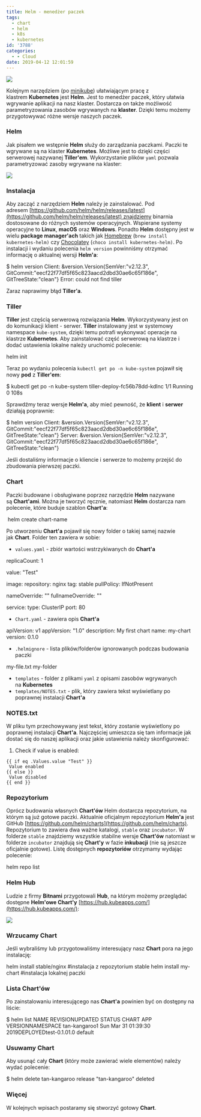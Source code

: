 ```yaml
---
title: Helm - menedżer paczek
tags:
  - chart
  - helm
  - k8s
  - kubernetes
id: '3788'
categories:
  - - Cloud
date: 2019-04-12 12:01:59
---
```


![](https://codecouple.pl/wp-content/uploads/2019/03/helm.png)

Kolejnym narzędziem (po [minikube](https://codecouple.pl/2019/04/05/minikube-lokalny-klaster-kubernetes/)) ułatwiającym pracę z klastrem **Kubernetes** jest **Helm**. Jest to menedżer paczek, który ułatwia wgrywanie aplikacji na nasz klaster. Dostarcza on także możliwość parametryzowania zasobów wgrywanych na **klaster**. Dzięki temu możemy przygotowywać różne wersje naszych paczek.
<!-- more -->
### Helm

Jak pisałem we wstępnie **Helm** służy do zarządzania paczkami. Paczki te wgrywane są na klaster **Kubernetes**. Możliwe jest to dzięki części serwerowej nazywanej **Tiller'em**. Wykorzystanie plików `yaml` pozwala parametryzować zasoby wgrywane na klaster:

![](https://codecouple.pl/wp-content/uploads/2019/03/helm-1-1024x439.png)

### Instalacja

Aby zacząć z narzędziem **Helm** należy je zainstalować. Pod adresem [https://github.com/helm/helm/releases/latest](https://github.com/helm/helm/releases/latest) znajdziemy binarnia dostosowane do różnych systemów operacyjnych. Wspierane systemy operacyjne to **Linux**, **macOS** oraz **Windows**. Ponadto **Helm** dostępny jest w wielu **package manager'ach** takich jak [Homebrew](https://brew.sh/) (`brew install kubernetes-helm)` czy [Chocolatey](https://chocolatey.org/) (`choco install kubernetes-helm)`. Po instalacji i wydaniu polecenia `helm version` powinniśmy otrzymać informację o aktualnej wersji **Helm'a**:

$ helm version
Client: &version.Version{SemVer:"v2.12.3", GitCommit:"eecf22f77df5f65c823aacd2dbd30ae6c65f186e", GitTreeState:"clean"}
Error: could not find tiller

Zaraz naprawimy błąd **Tiller'a**.

### Tiller

**Tiller** jest częścią serwerową rozwiązania **Helm**. Wykorzystywany jest on do komunikacji klient - serwer. **Tiller** instalowany jest w systemowy namespace `kube-system`, dzięki temu potrafi wykonywać operacje na klastrze **Kubernetes**. Aby zainstalować część serwerową na klastrze i dodać ustawienia lokalne należy uruchomić polecenie:

helm init

Teraz po wydaniu polecenia `kubectl get po -n kube-system` pojawił się nowy **pod** z **Tiller'em**:

$ kubectl get po -n kube-system
tiller-deploy-fc56b78dd-kdlnc           1/1     Running   0          108s

Sprawdźmy teraz wersje **Helm'a**, aby mieć pewność, że **klient** i **serwer** działają poprawnie:

$ helm version
Client: &version.Version{SemVer:"v2.12.3", GitCommit:"eecf22f77df5f65c823aacd2dbd30ae6c65f186e", GitTreeState:"clean"}
Server: &version.Version{SemVer:"v2.12.3", GitCommit:"eecf22f77df5f65c823aacd2dbd30ae6c65f186e", GitTreeState:"clean"}

Jeśli dostaliśmy informacje o kliencie i serwerze to możemy przejść do zbudowania pierwszej paczki.

### Chart

Paczki budowane i obsługiwane poprzez narzędzie **Helm** nazywane są **Chart'ami**. Można je tworzyć ręcznie, natomiast **Helm** dostarcza nam polecenie, które buduje szablon **Chart'a**:

 helm create chart-name

Po utworzeniu **Chart'a** pojawił się nowy folder o takiej samej nazwie jak **Chart**. Folder ten zawiera w sobie:

*   `values.yaml` - zbiór wartości wstrzykiwanych do **Chart'a**

replicaCount: 1

value: "Test"

image:
  repository: nginx
  tag: stable
  pullPolicy: IfNotPresent

nameOverride: ""
fullnameOverride: ""

service:
  type: ClusterIP
  port: 80

*   `Chart.yaml` - zawiera opis **Chart'a**

apiVersion: v1
appVersion: "1.0"
description: My first chart
name: my-chart
version: 0.1.0

*   `.helmignore` - lista plików/folderów ignorowanych podczas budowania paczki

my-file.txt
my-folder

*   `templates` - folder z plikami `yaml` z opisami zasobów wgrywanych na **Kubernetes**
*   `templates/NOTES.txt` - plik, który zawiera tekst wyświetlany po poprawnej instalacji **Chart'a**

### NOTES.txt

W pliku tym przechowywany jest tekst, który zostanie wyświetlony po poprawnej instalacji **Chart'a**. Najczęściej umieszcza się tam informacje jak dostać się do naszej aplikacji oraz jakie ustawienia należy skonfigurować:

1. Check if value is enabled:
```
{{ if eq .Values.value "Test" }}
 Value enabled
{{ else }}
 Value disabled
{{ end }}
```


### Repozytorium

Oprócz budowania własnych **Chart'ów** Helm dostarcza repozytorium, na którym są już gotowe paczki. Aktualnie oficjalnym repozytorium **Helm'a** jest GitHub [https://github.com/helm/charts](https://github.com/helm/charts). Repozytorium to zawiera dwa ważne katalogi, `stable` oraz `incubator`. W folderze `stable` znajdziemy wszystkie stabilne wersje **Chart'ów** natomiast w folderze `incubator` znajdują się **Chart'y** w fazie **inkubacji** (nie są jeszcze oficjalnie gotowe). Listę dostępnych **repozytoriów** otrzymamy wydając polecenie:

helm repo list

### Helm Hub

Ludzie z firmy **Bitnami** przygotowali **Hub**, na którym możemy przeglądać dostępne **Helm'owe Chart'y** [https://hub.kubeapps.com/](https://hub.kubeapps.com/):

![](https://codecouple.pl/wp-content/uploads/2019/03/helm-hub-1024x494.png)

### Wrzucamy Chart

Jeśli wybraliśmy lub przygotowaliśmy interesujący nasz **Chart** pora na jego instalację:

helm install stable/nginx #instalacja z repozytorium stable
helm install my-chart     #instalacja lokalnej paczki

### Lista Chart'ów

Po zainstalowaniu interesującego nas **Chart'a** powinien być on dostępny na liście:

$ helm list
NAME        REVISIONUPDATED                 STATUS  CHART     APP VERSIONNAMESPACE
tan-kangaroo1       Sun Mar 31 01:39:30 2019DEPLOYEDtest-0.1.01.0        default

### Usuwamy Chart

Aby usunąć cały **Chart** (który może zawierać wiele elementów) należy wydać polecenie:

$ helm delete tan-kangaroo
release "tan-kangaroo" deleted

### Więcej

W kolejnych wpisach postaramy się stworzyć gotowy **Chart**.
